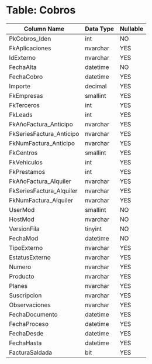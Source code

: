 # Table: Cobros

| Column Name | Data Type | Nullable |
|-------------|-----------|----------|
| PkCobros_Iden | int | NO |
| FkAplicaciones | nvarchar | YES |
| IdExterno | nvarchar | YES |
| FechaAlta | datetime | NO |
| FechaCobro | datetime | YES |
| Importe | decimal | YES |
| FkEmpresas | smallint | YES |
| FkTerceros | int | YES |
| FkLeads | int | YES |
| FkAñoFactura_Anticipo | nvarchar | YES |
| FkSeriesFactura_Anticipo | nvarchar | YES |
| FkNumFactura_Anticipo | nvarchar | YES |
| FkCentros | smallint | YES |
| FkVehiculos | int | YES |
| FkPrestamos | int | YES |
| FkAñoFactura_Alquiler | nvarchar | YES |
| FkSeriesFactura_Alquiler | nvarchar | YES |
| FkNumFactura_Alquiler | nvarchar | YES |
| UserMod | smallint | NO |
| HostMod | nvarchar | NO |
| VersionFila | tinyint | NO |
| FechaMod | datetime | NO |
| TipoExterno | nvarchar | YES |
| EstatusExterno | nvarchar | YES |
| Numero | nvarchar | YES |
| Producto | nvarchar | YES |
| Planes | nvarchar | YES |
| Suscripcion | nvarchar | YES |
| Observaciones | nvarchar | YES |
| FechaDocumento | datetime | YES |
| FechaProceso | datetime | YES |
| FechaDesde | datetime | YES |
| FechaHasta | datetime | YES |
| FacturaSaldada | bit | YES |
